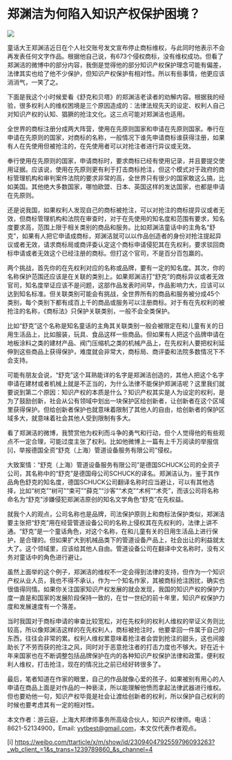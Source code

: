 # 郑渊洁为何陷入知识产权保护困境？

![](https://inews.gtimg.com/news_bt/OrBUYGnX9wEKc9KP5NtrAsd5-lsXCVJi2a7keInrcJCwQAA/1000)

童话大王郑渊洁近日在个人社交账号发文宣布停止商标维权，与此同时他表示不会再发表任何文字作品。根据他自己说，有673个侵权商标，没有维权成功。但看了郑渊洁的微博中的部分内容，我倒是觉得他的部分知识产权保护理念可能有偏差，法律其实也给了他不少保护，但知识产权保护有相对性。所以有些事情，他更应该消消气，一笑了之。

下面是我这个小时候爱看《舒克和贝塔》的郑渊洁老读者的劝解内容。根据我的经验，很多权利人的维权困境是三个原因造成的：法律法规先天的设定、权利人自己对知识产权的认知、猖獗的抢注文化。这三点可能对郑渊洁也适用。

全世界的商标注册分成两大阵营，使用在先原则国家和申请在先原则国家。奉行在申请在先原则的国家，对商标的名称，一般情况下谁先申请商标谁获得注册，如果有人在先使用但被抢注的，在先使用者可以对抢注者进行异议或无效。

奉行使用在先原则的国家，申请商标时，要求商标已经有使用记录，并且要提交使用证据。应该说，使用在先原则更有利于打击商标抢注，但这个模式对于政府的商标管理机构和审判案件法院的要求非常的高，全世界只有很少的国家敢这么搞，比如美国。其他绝大多数国家，哪怕欧盟、日本、英国这样的发达国家，也都是申请在先原则。

还是说我国，如果权利人发现自己的商标被抢注，可以对抢注的商标提异议或者无效，但商标管理机构和法院在审查时，对于在先使用的知名度和范围有要求，知名度要求高，范围上限于相关类别的商品和服务。比如郑渊洁童话中的主角名“舒克”，如果有人把它申请成商标，郑渊洁就可以以作品创造者的身份对抢注提起异议或者无效，请求商标局或商评委认定这个商标申请侵犯其在先权利，要求驳回商标申请或者无效这个已经注册的商标。但打这个官司，不是百分百包赢的。

两个挑战，首先你的在先权利对应的名称或品牌，要有一定的知名度。其次，你的名称保护范围还应该是在关联的类别上。如果郑渊洁打“舒克”的商标异议或者无效官司，知名度举证应该不是问题，这部作品发表时间早，作品影响力大，应该可以达到知名标准。但关联类别可能会有挑战，全世界所有的商品和服务被分成45个类别，每个类别下都有成百上千的商品或服务可以注册商标。对于有在先权利的被抢注的名称，《商标法》只保护关联类别，一般不会全类保护。

比如“舒克”这个名称是知名童话的主角其关联类别一般会被限定在和儿童有关的日用生活品上，比如服装，玩具、食品这样一些商品。但如果有人把这个品牌申请在地板涂料之类的建材产品、阀门压缩机之类的机械产品上，在先权利人要把权利延伸到这些商品上获得保护，难度就会非常大，商标局、商评委和法院多数情况下不会支持。

可能有朋友会说，“舒克”这个耳熟能详的名字是郑渊洁创造的，其他人把这个名字申请在建材或者机械上就是不正当的，为什么法律不能保护郑渊洁呢？这里我们就要说到第二个原因：知识产权的本质是什么？知识产权其实是人为设定的权利，是为了鼓励创新，社会从公有领域中划出一块保护区给创新者，让创新者在这个区域里获得保护。但给创新者保护也就意味着限制了其他人的自由，给创新者的保护区域多大，就意味着社会其他人受到限制有多大。

看了郑渊洁的微博，我赞赏他为权利而斗争的勇气和行动，但个人觉得他的有些观点不一定合理，可能过度主张了权利。比如他微博上一篇有上千万阅读的举报信[i]，举报德国全资“舒克（上海）管道设备服务有限公司”侵权。

​大致案情：“舒克（上海）管道设备服务有限公司”是德国SCHUCK公司的全资子公司，其名称中的“舒克”是德国母公司SCHUCK的译名。郑渊洁认为，鉴于其作品角色舒克的知名度，德国SCHUCK公司翻译名称时应当避让，可以有其他选择，比如“树克”“树可”“束可”“薛克”“沙客”“术克”“术柯”“术壳”，而该公司将名称命名为“舒克”涉嫌侵犯郑渊洁原创的知名文学角色“舒克”在先权益。

就我个人的观点，公司名称也是品牌，司法保护原则上和商标法保护类似，郑渊洁要主张把“舒克”用在经营管道设备公司的名称上侵权其在先权利的，法律上讲不通。“舒克”是一个童话角色，对这个名称，在和儿童有关的日用生活品上进行保护，是合理的。但如果扩大到机械品类下的管道设备产品上，社会出让的利益就太大了。这个领域里，应该给其他人自由。管道设备公司在翻译中文名称时，没有义务对童话中的角色进行避让。

虽然上面举的这个例子，郑渊洁的维权不一定会得到法律的支持，但作为一个知识产权从业人员，我也不得不承认，作为一个知名作家，其被商标抢注困扰，确实也很值得同情。如果你关注国家知识产权发展的就会发现，我国的知识产权的保护力度一直是和国家的发展阶段保持一致的，在廿一世纪的前十年里，知识产权保护力度和发展速度有一个落差。

当时我国对于商标申请的审查比较宽松，对在先权利的权利人维权的举证义务则比较高，所以像郑渊洁这样的在先权利人，商标被抢注时，他要拿回一件属于自己的东西，往往会非常的累。权利人维权累意味着抢注者会尝到抢注的甜头，这也间接助长了不劳而获的抢注之风，同时对于恶意抢注者的打击力度也不够大。好在近十年来国家也在不断调整包括品牌保护在内的各种知识产权保护法律和政策，便利权利人维权，打击抢注，现在的情况比之前已经好转很多了。

最后，笔者知道在作家的眼里，自己的作品就像心爱的孩子，如果被别有用心的人申请在商品上面是对作品的一种亵渎，所以能理解他愤而拿起法律武器进行维权。但也要劝他一句，知识产权毕竟是社会让渡给创新者的权利，所以保护自己权利的时候也要考虑其有一定的相对性。

本文作者：游云庭，上海大邦律师事务所高级合伙人，知识产权律师。电话：8621-52134900，Email:
yytbest@gmail.com，本文仅代表作者观点。

[i]
https://weibo.com/ttarticle/x/m/show/id/2309404792559796093263?_wb_client_=1&s_trans=1239789860_&s_channel=4

